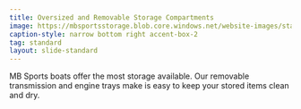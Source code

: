```yaml
---
title: Oversized and Removable Storage Compartments
image: https://mbsportsstorage.blob.core.windows.net/website-images/standards/removable-storage.jpg
caption-style: narrow bottom right accent-box-2
tag: standard
layout: slide-standard
---
```

MB Sports boats offer the most storage available.  Our removable transmission and engine trays make is easy to keep your stored items clean and dry.
